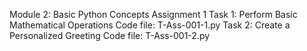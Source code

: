 Module 2: Basic Python Concepts
Assignment 1
Task 1: Perform Basic Mathematical Operations Code file: T-Ass-001-1.py 
Task 2: Create a Personalized Greeting Code file: T-Ass-001-2.py
